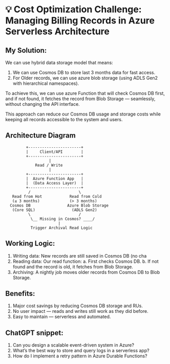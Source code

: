 # 💡 Cost Optimization Challenge: Managing Billing Records in Azure Serverless Architecture

## My Solution:

We can use hybrid data storage model that means:
1. We can use Cosmos DB to store last 3 months data for fast access.
2. For Older records, we can use azure blob storage (using ADLS Gen2 with hierarchical namespaces).

To achieve this, we can use azure Function that will check Cosmos DB first, and if not found, it fetches the record from Blob Storage — seamlessly, without changing the API interface.

This approach can reduce our Cosmos DB usage and storage costs while keeping all records accessible to the system and users.

## Architecture Diagram
             
             +-----------------------+
             |     Client/API        |
             +-----------------------+
                       |
                 Read / Write
                       |
             +-----------------------+
             |  Azure Function App   |
             |  (Data Access Layer)  |
             +-----------------------+
              /                     \
       Read from Hot            Read from Cold
       (≤ 3 months)             (> 3 months)
      Cosmos DB                Azure Blob Storage
       (Core SQL)                (ADLS Gen2)
              \                     /
               \__ Missing in Cosmos? ____/
                           |
               Trigger Archival Read Logic


## Working Logic:
1. Writing data: New records are still saved in Cosmos DB (no cha
2. Reading data: Our read function:
   a. First checks Cosmos DB.
   b. If not found and the record is old, it fetches from Blob Storage.
3. Archiving: A nightly job moves older records from Cosmos DB to Blob Storage.

## Benefits: 
1. Major cost savings by reducing Cosmos DB storage and RUs.
2. No user impact — reads and writes still work as they did before.
3. Easy to maintain — serverless and automated.

## ChatGPT snippet:

1. Can you design a scalable event-driven system in Azure?
2. What’s the best way to store and query logs in a serverless app?
3. How do I implement a retry pattern in Azure Durable Functions?
